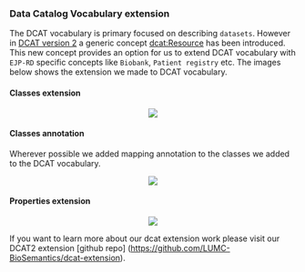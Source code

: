 ### Data Catalog Vocabulary extension

The DCAT vocabulary is primary focused on describing `datasets`. However in [DCAT version 2](https://www.w3.org/TR/vocab-dcat/) a generic concept [dcat:Resource](https://www.w3.org/TR/vocab-dcat/#Class:Resource) has been introduced. This new concept provides an option for us to extend DCAT vocabulary with `EJP-RD` specific concepts like `Biobank`, `Patient registry` etc. The images below shows the extension we made to DCAT vocabulary.


#### Classes extension

<p align="center"> 
	<img src="https://github.com/rajaram5/resource-metadata-schema/blob/develop/images/dcat-extension/classes.png"> 
</p>


#### Classes annotation

Wherever possible we added mapping annotation to the classes we added to the DCAT vocabulary.

<p align="center"> 
	<img src="https://github.com/rajaram5/resource-metadata-schema/blob/develop/images/dcat-extension/classes-annotation.png"> 
</p>


#### Properties extension

<p align="center"> 
	<img src="https://github.com/rajaram5/resource-metadata-schema/blob/develop/images/dcat-extension/properties.png"> 
</p> 

If you want to learn more about our dcat extension work please visit our DCAT2 extension [github repo] (https://github.com/LUMC-BioSemantics/dcat-extension).

